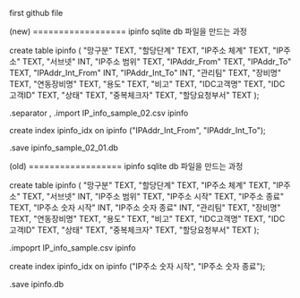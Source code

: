 first github file


(new) ==================
ipinfo sqlite db 파일을 만드는 과정

create table ipinfo
(
"망구분"	TEXT,
"할당단계"	TEXT,
"IP주소 체계"	TEXT,
"IP주소"	TEXT,
"서브넷"	INT,
"IP주소 범위"	TEXT,
"IPAddr_From"	 TEXT,
"IPAddr_To"	TEXT,
"IPAddr_Int_From"	INT,
"IPAddr_Int_To"	INT,
"관리팀"	TEXT,
"장비명"	TEXT,
"연동장비명"	TEXT,
"용도"	TEXT,
"비고"	TEXT,
"IDC고객명"	TEXT,
"IDC고객ID"	TEXT,
"상태"	TEXT,
"중복체크자"	TEXT,
"할당요청부서" TEXT
);

.separator ,
.import IP_info_sample_02.csv ipinfo

create index ipinfo_idx on ipinfo ("IPAddr_Int_From", "IPAddr_Int_To");

.save ipinfo_sample_02_01.db


(old) ==================
ipinfo sqlite db 파일을 만드는 과정

create table ipinfo
(
"망구분"	TEXT,
"할당단계"	TEXT,
"IP주소 체계"	TEXT,
"IP주소"	TEXT,
"서브넷"	INT,
"IP주소 범위"	TEXT,
"IP주소 시작"	 TEXT,
"IP주소 종료"	TEXT,
"IP주소 숫자 시작"	INT,
"IP주소 숫자 종료"	INT,
"관리팀"	TEXT,
"장비명"	TEXT,
"연동장비명"	TEXT,
"용도"	TEXT,
"비고"	TEXT,
"IDC고객명"	TEXT,
"IDC고객ID"	TEXT,
"상태"	TEXT,
"중복체크자"	TEXT,
"할당요청부서" TEXT
);

.impoprt IP_info_sample.csv ipinfo

create index ipinfo_idx on ipinfo ("IP주소 숫자 시작", "IP주소 숫자 종료");

.save ipinfo.db
